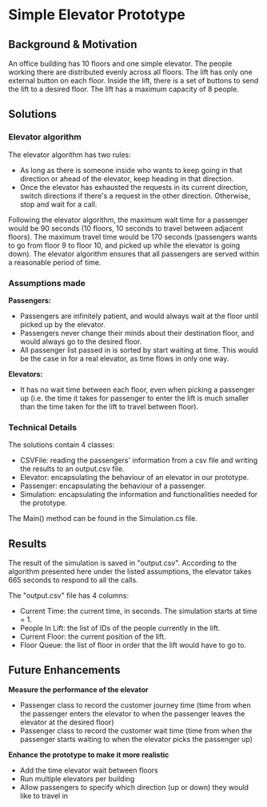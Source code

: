 # **Simple Elevator Prototype**

## **Background & Motivation**

An office building has 10 floors and one simple elevator. The people working there are distributed evenly across all floors. The lift has only one external button on each floor. Inside the lift, there is a set of buttons to send the lift to a desired floor. The lift has a maximum capacity of 8 people.

## **Solutions**

### Elevator algorithm

The elevator algorithm has two rules: 

- As long as there is someone inside who wants to keep going in that direction or ahead of the elevator, keep heading in that direction.
- Once the elevator has exhausted the requests in its current direction, switch directions if there's a request in the other direction. Otherwise, stop and wait for a call.

Following the elevator algorithm, the maximum wait time for a passenger would be 90 seconds (10 floors, 10 seconds to travel between adjacent floors). The maximum travel time would be 170 seconds (passengers wants to go from floor 9 to floor 10, and picked up while the elevator is going down). The elevator algorithm ensures that all passengers are served within a reasonable period of time.   

### **Assumptions made**

**Passengers:** 

- Passengers are infinitely patient, and would always wait at the floor until picked up by the elevator.
- Passengers never change their minds about their destination floor, and would always go to the desired floor.
- All passenger list passed in is sorted by start waiting at time. This would be the case in for a real elevator, as time flows in only one way.

**Elevators:** 

- It has no wait time between each floor, even when picking a passenger up (i.e. the time it takes for passenger to enter the lift is much smaller than the time taken for the lift to travel between floor).

### **Technical Details**

The solutions contain 4 classes: 

- CSVFile: reading the passengers' information from a csv file and writing the results to an output.csv file.
- Elevator: encapsulating the behaviour of an elevator in our prototype.
- Passenger: encapsulating the behaviour of a passenger.
- Simulation: encapsulating the information and functionalities needed for the prototype.

The Main() method can be found in the Simulation.cs file. 

## **Results**

The result of the simulation is saved in "output.csv". According to the algorithm presented here under the listed assumptions, the elevator takes 665 seconds to respond to all the calls. 

The "output.csv" file has 4 columns: 

- Current Time: the current time, in seconds. The simulation starts at time = 1.
- People In Lift: the list of IDs of the people currently in the lift.
- Current Floor: the current position of the lift.
- Floor Queue: the list of floor in order that the lift would have to go to.

## **Future Enhancements**

**Measure the performance of the elevator**

- Passenger class to record the customer journey time (time from when the passenger enters the elevator to when the passenger leaves the elevator at the desired floor)
- Passenger class to record the customer wait time (time from when the passenger starts waiting to when the elevator picks the passenger up)

**Enhance the prototype to make it more realistic** 

- Add the time elevator wait between floors
- Run multiple elevators per building
- Allow passengers to specify which direction (up or down) they would like to travel in